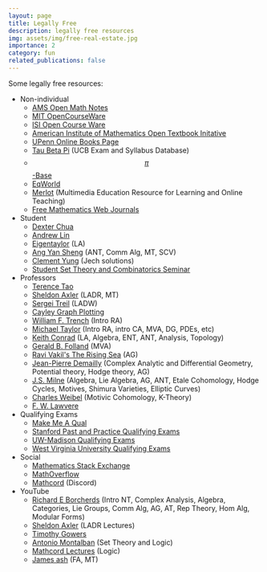 ```yaml
---
layout: page
title: Legally Free
description: legally free resources
img: assets/img/free-real-estate.jpg
importance: 2
category: fun
related_publications: false
---
```


Some legally free resources:
- Non-individual
    - <a href="https://www.ams.org/open-math-notes" target="_blank">AMS Open Math Notes</a>
    - <a href="https://ocw.mit.edu/" target="_blank">MIT OpenCourseWare</a>
    - <a href="https://www.isibang.ac.in/~adean/infsys/database/" target="_blank">ISI Open Course Ware</a> 
    - <a href="https://textbooks.aimath.org/textbooks/approved-textbooks/" target="_blank">American Institute of Mathematics Open Textbook Initative</a>
    - <a href="https://onlinebooks.library.upenn.edu/" target="_blank">UPenn Online Books Page</a>
    - <a href="https://tbp.studentorg.berkeley.edu/courses/" target="_blank">Tau Beta Pi</a> (UCB Exam and Syllabus Database)
    - <a href="https://topology.pi-base.org/" target="_blank">$$\pi$$-Base</a>
    - <a href="https://eqworld.ipmnet.ru/index.htm" target="_blank">EqWorld</a>
    - <a href="https://www.merlot.org/merlot/materials.htm?categoryBasic=2513" target="_blank">Merlot</a> (Multimedia Education Resource for Learning and Online Teaching)
    - <a href="https://www.math.buffalo.edu/mad/special/FREEMathWebJournals1.html" target="_blank">Free Mathematics Web Journals</a>
- Student
    - <a href="https://dec41.user.srcf.net/" target="_blank">Dexter Chua</a> 
    - <a href="https://web.stanford.edu/~lindrew/notes.html" target="_blank">Andrew Lin</a>
    - <a href="https://smashmath.github.io/" target="_blank">Eigentaylor</a> (LA)
    - <a href="https://angyansheng.github.io/notes/" target="_blank">Ang Yan Sheng</a> (ANT, Comm Alg, MT, SCV)
    - <a href="https://clementyung.github.io/resources/" target="_blank">Clement Yung</a> (Jech solutions)
    - <a href="https://sites.google.com/view/student-set-theory-seminar/home" target="_blank">Student Set Theory and Combinatorics Seminar</a>
- Professors
    - <a href="https://terrytao.wordpress.com/" target="_blank">Terence Tao</a> 
    - <a href="https://axler.net/" target="_blank">Sheldon Axler</a> (LADR, MT)
    - <a href="https://www.math.brown.edu/streil/papers/LADW/LADW.html" target="_blank">Sergei Treil</a> (LADW)
    - <a href="https://juliapoo.github.io/Cayley-Graph-Plotting/" target="_blank">Cayley Graph Plotting</a>
    - <a href="http://ramanujan.math.trinity.edu/wtrench/misc/index.shtml" target="_blank">William F. Trench</a> (Intro RA)
    -  <a href="https://mtaylor.web.unc.edu/" target="_blank">Michael Taylor</a> (Intro RA, intro CA, MVA, DG, PDEs, etc)
    - <a href="https://kconrad.math.uconn.edu/blurbs/" target="_blank">Keith Conrad</a> (LA, Algebra, ENT, ANT, Analysis, Topology)
    - <a href="https://sites.math.washington.edu/~folland/Homepage/index.html" target="_blank">Gerald B. Folland</a> (MVA)
    - <a href="https://math.stanford.edu/~vakil/216blog/" target="_blank">Ravi Vakil's The Rising Sea</a> (AG)
    - <a href="https://www-fourier.ujf-grenoble.fr/~demailly/documents.html" target="_blank">Jean-Pierre Demailly</a> (Complex Analytic and Differential Geometry, Potential theory, Hodge theory, AG)
    - <a href="https://www.jmilne.org/math/index.html" target="_blank">J.S. Milne</a> (Algebra, Lie Algebra, AG, ANT, Etale Cohomology, Hodge Cycles, Motives, Shimura Varieties, Elliptic Curves)
    - <a href="https://sites.math.rutgers.edu/~weibel/" target="_blank">Charles Weibel</a> (Motivic Cohomology, K-Theory)
    - <a href="https://github.com/mattearnshaw/lawvere" target="_blank">F. W. Lawvere</a>
- Qualifying Exams
    - <a href="https://jonathanlove.info/qual/" target="_blank">Make Me A Qual</a>
    - <a href="https://drive.google.com/drive/folders/1V6RwKA4sHFAfqiyIKJ45m8sNJOGVIapg" target="_blank">Stanford  Past and Practice Qualifying Exams</a>
    - <a href="https://www.library.wisc.edu/amp/services/course-reserves-exams/" target="_blank">UW-Madison Qualifying Exams</a>
    - <a href="https://researchrepository.wvu.edu/math-grad-exams/" target="_blank">West Virginia University Qualifying Exams</a>
- Social
    - <a href="https://math.stackexchange.com/" target="_blank">Mathematics Stack Exchange</a>
    - <a href="https://mathoverflow.net/" target="_blank">MathOverflow</a>
    - <a href="https://discord.gg/math" target="_blank">Mathcord</a> (Discord)
- YouTube 
    - <a href="https://www.youtube.com/@richarde.borcherds7998/playlists" target="_blank">Richard E Borcherds</a> (Intro NT, Complex Analysis, Algebra, Categories, Lie Groups, Comm Alg, AG, AT, Rep Theory, Hom Alg, Modular Forms)
    - <a href="https://www.youtube.com/@sheldonaxler5197" target="_blank">Sheldon Axler</a> (LADR Lectures)
    - <a href="https://www.youtube.com/@TimothyGowers0/videos" target="_blank">Timothy Gowers</a>
    - <a href="https://www.youtube.com/@atonmontalban" target="_blank">Antonio Montalban</a> (Set Theory and Logic)
    - <a href="https://www.youtube.com/@mathcord-lectures/videos" target="_blank">Mathcord Lectures</a> (Logic)
    - <a href="https://www.youtube.com/@jamessh9294/videos" target="_blank">James ash</a> (FA, MT)